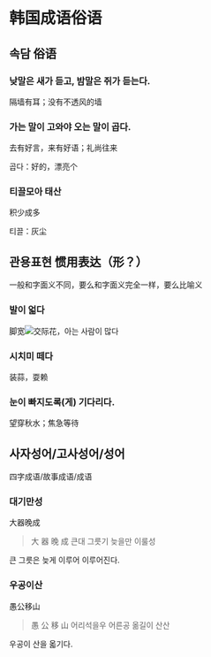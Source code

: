 # 韩国成语俗语

## 속담 俗语

### 낮말은 새가 듣고, 밤말은 쥐가 듣는다.

隔墙有耳；没有不透风的墙

### 가는 말이 고와야 오는 말이 곱다.

去有好言，来有好语；礼尚往来

곱다：好的，漂亮个

### 티끌모아 태산

积少成多

티끌：灰尘

## 관용표현 惯用表达（形？）

一般和字面义不同，要么和字面义完全一样，要么比喻义

### 발이 얿다 

脚宽![][arrow]交际花，아는 사람이 많다

### 시치미 떼다

装蒜，耍赖

### 눈이 빠지도록(게) 기다리다.

望穿秋水；焦急等待

## 사자성어/고사성어/성어

四字成语/故事成语/成语

### 대기만성

大器晚成

>大	器	晚	成
>큰대 	그릇기 	늦을만 	이룰성

큰 그릇은 늦게 이루어 이루어진다.

### 우공이산

愚公移山

>愚		公	移	山
>어리석을우	어른공	옮길이	산산

우공이 산을 옯기다.



[arrow]:https://math.jianshu.com/math?formula=%5Crightarrow
